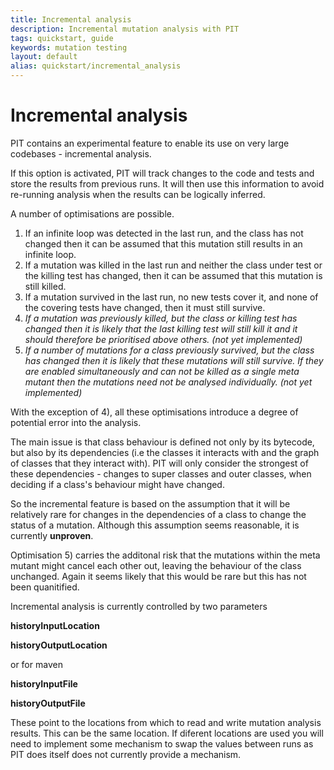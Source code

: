 ```yaml
---
title: Incremental analysis
description: Incremental mutation analysis with PIT
tags: quickstart, guide
keywords: mutation testing
layout: default
alias: quickstart/incremental_analysis
---
```


# Incremental analysis

PIT contains an experimental feature to enable its use on very large codebases - incremental analysis.

If this option is activated, PIT will track changes to the code and tests and store the results from previous runs. It will then use this information to avoid re-running analysis when the results can be logically inferred.

A number of optimisations are possible.

1) If an infinite loop was detected in the last run, and the class has not changed then it can be assumed that this mutation still results in an infinite loop.
2) If a mutation was killed in the last run and neither the class under test or the killing test has changed, then it can be assumed that this mutation is still killed.
3) If a mutation survived in the last run, no new tests cover it, and none of the covering tests have changed, then it must still survive.
4) *If a mutation was previously killed, but the class or killing test has changed then it is likely that the last killing test will still kill it and it should therefore be prioritised above others. (not yet implemented)*
5) *If a number of mutations for a class previously survived, but the class has changed then it is likely that these mutations will still survive. If they are enabled simultaneously and can not be killed as a single meta mutant then the mutations need not be analysed individually. (not yet implemented)*

With the exception of 4), all these optimisations introduce a degree of potential error into the analysis.

The main issue is that class behaviour is defined not only by its bytecode, but also by its dependencies (i.e the classes it interacts with and the graph of classes that they interact with). PIT will only consider the strongest of these dependencies - changes to super classes and outer classes, when deciding if a class's behaviour might have changed.

So the incremental feature is based on the assumption that it will be relatively rare for changes in the dependencies of a class to change the status of a mutation. Although this assumption seems reasonable, it is currently **unproven**.

Optimisation 5) carries the additonal risk that the mutations within the meta mutant might cancel each other out, leaving the behaviour of the class unchanged. Again it seems likely that this would be rare but this has not been quanitified.

Incremental analysis is currently controlled by two parameters

**historyInputLocation**

**historyOutputLocation**

or for maven

**historyInputFile**

**historyOutputFile**


These point to the locations from which to read and write mutation analysis results. This can be the same location. If diferent locations are used
you will need to implement some mechanism to swap the values between runs as PIT does itself does not currently provide a mechanism.



